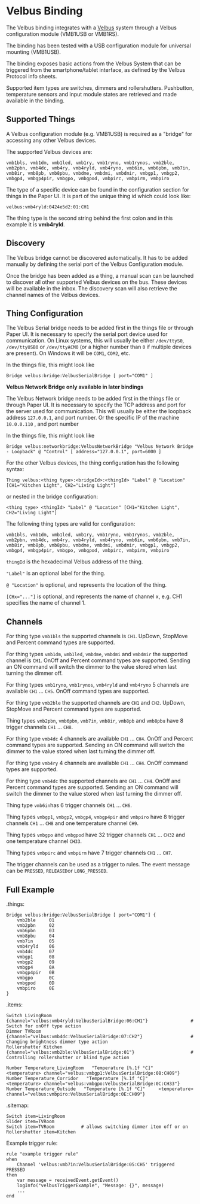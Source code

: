 # Velbus Binding

The Velbus binding integrates with a [Velbus](https://www.velbus.eu/) system through a Velbus configuration module (VMB1USB or VMB1RS).

The binding has been tested with a USB configuration module for universal mounting (VMB1USB).

The binding exposes basic actions from the Velbus System that can be triggered from the smartphone/tablet interface, as defined by the Velbus Protocol info sheets.

Supported item types are switches, dimmers and rollershutters.
Pushbutton, temperature sensors and input module states are retrieved and made available in the binding.

## Supported Things


A Velbus configuration module (e.g. VMB1USB) is required as a "bridge" for accessing any other Velbus devices.

The supported Velbus devices are:

```
vmb1bls, vmb1dm, vmb1led, vmb1ry, vmb1ryno, vmb1rynos, vmb2ble, vmb2pbn, vmb4dc, vmb4ry, vmb4ryld, vmb4ryno, vmb6in, vmb6pbn, vmb7in, vmb8ir, vmb8pb, vmb8pbu, vmbdme, vmbdmi, vmbdmir, vmbgp1, vmbgp2, vmbgp4, vmbgp4pir, vmbgpo, vmbgpod, vmbpirc, vmbpirm, vmbpiro
```

The type of a specific device can be found in the configuration section for things in the Paper UI. It is part of the unique thing id which could look like:

```
velbus:vmb4ryld:0424e5d2:01:CH1
```

The thing type is the second string behind the first colon and in this example it is **vmb4ryld**.

## Discovery

The Velbus bridge cannot be discovered automatically. It has to be added manually by defining the serial port of the Velbus Configuration module.

Once the bridge has been added as a thing, a manual scan can be launched to discover all other supported Velbus devices on the bus. These devices will be available in the inbox. The discovery scan will also retrieve the channel names of the Velbus devices.

## Thing Configuration

The Velbus Serial bridge needs to be added first in the things file or through Paper UI.
It is necessary to specify the serial port device used for communication.
On Linux systems, this will usually be either `/dev/ttyS0`, `/dev/ttyUSB0` or `/dev/ttyACM0` (or a higher  number than `0` if multiple devices are present).
On Windows it will be `COM1`, `COM2`, etc.

In the things file, this might look like

```
Bridge velbus:bridge:VelbusSerialBridge [ port="COM1" ]
```

**Velbus Network Bridge only available in later bindings**

The Velbus Network bridge needs to be added first in the things file or through Paper UI.
It is necessary to specify the TCP address and port for the server used for communication.
This will usually be either the loopback address `127.0.0.1`, and port number. Or the specific IP of the machine `10.0.0.110` , and port number

In the things file, this might look like

```
Bridge velbus:networkbridge:VelbusNetworkBridge "Velbus Network Bridge - Loopback" @ "Control" [ address="127.0.0.1", port=6000 ]
```

For the other Velbus devices, the thing configuration has the following syntax:

```
Thing velbus:<thing type>:<bridgeId>:<thingId> "Label" @ "Location" [CH1="Kitchen Light", CH2="Living Light"]
```

or nested in the bridge configuration:

```
<thing type> <thingId> "Label" @ "Location" [CH1="Kitchen Light", CH2="Living Light"]
```

The following thing types are valid for configuration:

```
vmb1bls, vmb1dm, vmb1led, vmb1ry, vmb1ryno, vmb1rynos, vmb2ble, vmb2pbn, vmb4dc, vmb4ry, vmb4ryld, vmb4ryno, vmb6in, vmb6pbn, vmb7in, vmb8ir, vmb8pb, vmb8pbu, vmbdme, vmbdmi, vmbdmir, vmbgp1, vmbgp2, vmbgp4, vmbgp4pir, vmbgpo, vmbgpod, vmbpirc, vmbpirm, vmbpiro
```

`thingId` is the hexadecimal Velbus address of the thing.

`"Label"` is an optional label for the thing.

`@ "Location"` is optional, and represents the location of the thing.

`[CHx="..."]` is optional, and represents the name of channel x, e.g. CH1 specifies the name of channel 1.


## Channels

For thing type `vmb1bls` the supported channels is `CH1`. UpDown, StopMove and Percent command types are supported.

For thing types `vmb1dm`, `vmb1led`, `vmbdme`, `vmbdmi` and `vmbdmir` the supported channel is `CH1`.
OnOff and Percent command types are supported.
Sending an ON command will switch the dimmer to the value stored when last turning the dimmer off.

For thing types `vmb1ryno`, `vmb1rynos`, `vmb4ryld` and `vmb4ryno` 5 channels are available `CH1` ... `CH5`.
OnOff command types are supported.

For thing type `vmb2ble` the supported channels are `CH1` and `CH2`. UpDown, StopMove and Percent command types are supported.

Thing types `vmb2pbn`, `vmb6pbn`, `vmb7in`, `vmb8ir`, `vmb8pb` and `vmb8pbu` have 8 trigger channels `CH1` ... `CH8`.

For thing type `vmb4dc` 4 channels are available `CH1` ... `CH4`.
OnOff and Percent command types are supported.
Sending an ON command will switch the dimmer to the value stored when last turning the dimmer off.

For thing type `vmb4ry` 4 channels are available `CH1` ... `CH4`.
OnOff command types are supported.

For thing type `vmb4dc` the supported channels are `CH1` ... `CH4`.
OnOff and Percent command types are supported.
Sending an ON command will switch the dimmer to the value stored when last turning the dimmer off.

Thing type `vmb6in`has 6 trigger channels `CH1` ... `CH6`.

Thing types `vmbgp1`, `vmbgp2`, `vmbgp4`, `vmbgp4pir` and `vmbpiro` have 8 trigger channels `CH1` ... `CH8` and one temperature channel `CH9`.

Thing types `vmbgpo` and `vmbgpod` have 32 trigger channels `CH1` ... `CH32` and one temperature channel `CH33`.

Thing types `vmbpirc` and `vmbpirm` have 7 trigger channels `CH1` ... `CH7`.

The trigger channels can be used as a trigger to rules. The event message can be `PRESSED`, `RELEASED`or `LONG_PRESSED`.

## Full Example

.things:

```
Bridge velbus:bridge:VelbusSerialBridge [ port="COM1"] {
    vmb2ble     01
    vmb2pbn     02
    vmb6pbn     03
    vmb8pbu     04
    vmb7in      05
    vmb4ryld    06
    vmb4dc      07
    vmbgp1      08
    vmbgp2      09
    vmbgp4      0A
    vmbgp4pir   0B
    vmbgpo      0C
    vmbgpod     0D
    vmbpiro     0E
}
```

.items:

```
Switch LivingRoom           {channel="velbus:vmb4ryld:VelbusSerialBridge:06:CH1"}                # Switch for onOff type action
Dimmer TVRoom               {channel="velbus:vmb4dc:VelbusSerialBridge:07:CH2"}                  # Changing brightness dimmer type action
Rollershutter Kitchen       {channel="velbus:vmb2ble:VelbusSerialBridge:01"}                     # Controlling rollershutter or blind type action

Number Temperature_LivingRoom   "Temperature [%.1f °C]"     <temperature> channel="velbus:vmbgp1:VelbusSerialBridge:08:CH09"}  
Number Temperature_Corridor   "Temperature [%.1f °C]"     <temperature> channel="velbus:vmbgpo:VelbusSerialBridge:0C:CH33"}  
Number Temperature_Outside   "Temperature [%.1f °C]"     <temperature> channel="velbus:vmbpiro:VelbusSerialBridge:0E:CH09"}  
```

.sitemap:

```
Switch item=LivingRoom
Slider item=TVRoom
Switch item=TVRoom          # allows switching dimmer item off or on
Rollershutter item=Kitchen
```

Example trigger rule:

```
rule "example trigger rule"
when
    Channel 'velbus:vmb7in:VelbusSerialBridge:05:CH5' triggered PRESSED
then
    var message = receivedEvent.getEvent()
    logInfo("velbusTriggerExample", "Message: {}", message)
    ...
end
```
